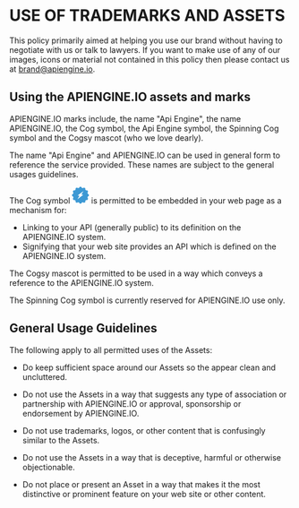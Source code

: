 USE OF TRADEMARKS AND ASSETS
============================

This policy primarily aimed at helping you use our brand without having to
negotiate with us or talk to lawyers.  If you want to make use of any of
our images, icons or material not contained in this policy then please
contact us at brand@apiengine.io.

Using the APIENGINE.IO assets and marks
---------------------------------------

APIENGINE.IO marks include, the name "Api Engine", the name APIENGINE.IO, 
the Cog symbol, the Api Engine symbol, the Spinning Cog symbol and the Cogsy 
mascot (who we love dearly).

The name "Api Engine" and APIENGINE.IO can be used in general form to reference
the service provided.  These names are subject to the general usages guidelines.

The Cog symbol ![Cog Symbol](/img/logo.png) is permitted to be embedded 
in your web page as a mechanism for:

* Linking to your API (generally public) to its definition on the APIENGINE.IO system. 
* Signifying that your web site provides an API which is defined on the APIENGINE.IO system.

The Cogsy mascot is permitted to be used in a way which conveys a reference to the
APIENGINE.IO system.

The Spinning Cog symbol is currently reserved for APIENGINE.IO use only.

General Usage Guidelines
------------------------

The following apply to all permitted uses of the Assets:

* Do keep sufficient space around our Assets so the appear clean and uncluttered.

* Do not use the Assets in a way that suggests any type of association or partnership with
APIENGINE.IO or approval, sponsorship or endorsement by APIENGINE.IO.

* Do not use trademarks, logos, or other content that is confusingly similar to the Assets.

* Do not use the Assets in a way that is deceptive, harmful or otherwise objectionable.

* Do not place or present an Asset in a way that makes it the most distinctive or prominent
feature on your web site or other content.

